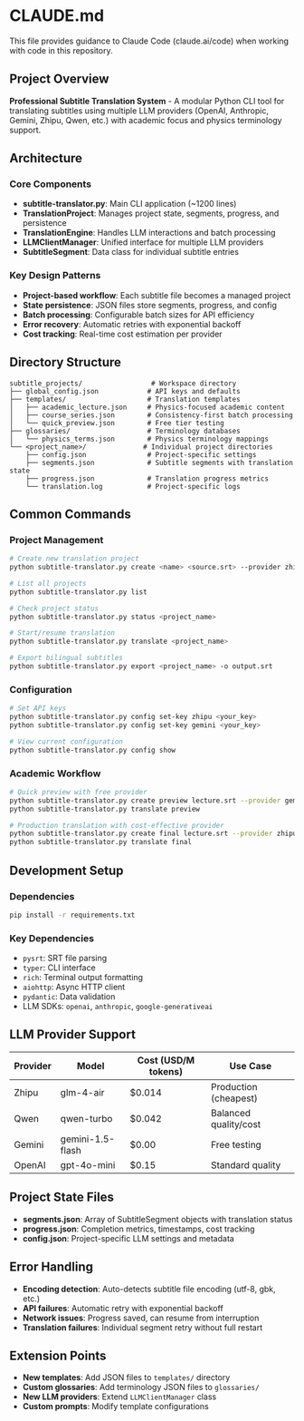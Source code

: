 # CLAUDE.md

This file provides guidance to Claude Code (claude.ai/code) when working with code in this repository.

## Project Overview

**Professional Subtitle Translation System** - A modular Python CLI tool for translating subtitles using multiple LLM providers (OpenAI, Anthropic, Gemini, Zhipu, Qwen, etc.) with academic focus and physics terminology support.

## Architecture

### Core Components

- **subtitle-translator.py**: Main CLI application (~1200 lines)
- **TranslationProject**: Manages project state, segments, progress, and persistence
- **TranslationEngine**: Handles LLM interactions and batch processing
- **LLMClientManager**: Unified interface for multiple LLM providers
- **SubtitleSegment**: Data class for individual subtitle entries

### Key Design Patterns

- **Project-based workflow**: Each subtitle file becomes a managed project
- **State persistence**: JSON files store segments, progress, and config
- **Batch processing**: Configurable batch sizes for API efficiency
- **Error recovery**: Automatic retries with exponential backoff
- **Cost tracking**: Real-time cost estimation per provider

## Directory Structure

```
subtitle_projects/                 # Workspace directory
├── global_config.json            # API keys and defaults
├── templates/                    # Translation templates
│   ├── academic_lecture.json     # Physics-focused academic content
│   ├── course_series.json        # Consistency-first batch processing
│   └── quick_preview.json        # Free tier testing
├── glossaries/                   # Terminology databases
│   └── physics_terms.json        # Physics terminology mappings
└── <project_name>/              # Individual project directories
    ├── config.json               # Project-specific settings
    ├── segments.json             # Subtitle segments with translation state
    ├── progress.json             # Translation progress metrics
    └── translation.log           # Project-specific logs
```

## Common Commands

### Project Management
```bash
# Create new translation project
python subtitle-translator.py create <name> <source.srt> --provider zhipu

# List all projects
python subtitle-translator.py list

# Check project status
python subtitle-translator.py status <project_name>

# Start/resume translation
python subtitle-translator.py translate <project_name>

# Export bilingual subtitles
python subtitle-translator.py export <project_name> -o output.srt
```

### Configuration
```bash
# Set API keys
python subtitle-translator.py config set-key zhipu <your_key>
python subtitle-translator.py config set-key gemini <your_key>

# View current configuration
python subtitle-translator.py config show
```

### Academic Workflow
```bash
# Quick preview with free provider
python subtitle-translator.py create preview lecture.srt --provider gemini
python subtitle-translator.py translate preview

# Production translation with cost-effective provider
python subtitle-translator.py create final lecture.srt --provider zhipu
python subtitle-translator.py translate final
```

## Development Setup

### Dependencies
```bash
pip install -r requirements.txt
```

### Key Dependencies
- `pysrt`: SRT file parsing
- `typer`: CLI interface
- `rich`: Terminal output formatting
- `aiohttp`: Async HTTP client
- `pydantic`: Data validation
- LLM SDKs: `openai`, `anthropic`, `google-generativeai`

## LLM Provider Support

| Provider | Model | Cost (USD/M tokens) | Use Case |
|----------|--------|---------------------|----------|
| Zhipu | glm-4-air | $0.014 | Production (cheapest) |
| Qwen | qwen-turbo | $0.042 | Balanced quality/cost |
| Gemini | gemini-1.5-flash | $0.00 | Free testing |
| OpenAI | gpt-4o-mini | $0.15 | Standard quality |

## Project State Files

- **segments.json**: Array of SubtitleSegment objects with translation status
- **progress.json**: Completion metrics, timestamps, cost tracking
- **config.json**: Project-specific LLM settings and metadata

## Error Handling

- **Encoding detection**: Auto-detects subtitle file encoding (utf-8, gbk, etc.)
- **API failures**: Automatic retry with exponential backoff
- **Network issues**: Progress saved, can resume from interruption
- **Translation failures**: Individual segment retry without full restart

## Extension Points

- **New templates**: Add JSON files to `templates/` directory
- **Custom glossaries**: Add terminology JSON files to `glossaries/`
- **New LLM providers**: Extend `LLMClientManager` class
- **Custom prompts**: Modify template configurations